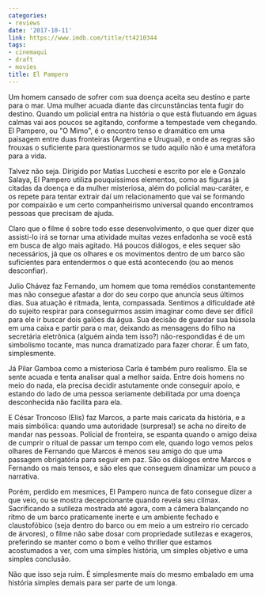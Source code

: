```yaml
---
categories:
- reviews
date: '2017-10-11'
link: https://www.imdb.com/title/tt4210344
tags:
- cinemaqui
- draft
- movies
title: El Pampero
---
```


Um homem cansado de sofrer com sua doença aceita seu destino e parte para o mar. Uma mulher acuada diante das circunstâncias tenta fugir do destino. Quando um policial entra na história o que está flutuando em águas calmas vai aos poucos se agitando, conforme a tempestade vem chegando. El Pampero, ou "O Mimo", é o encontro tenso e dramático em uma paisagem entre duas fronteiras (Argentina e Uruguai), e onde as regras são frouxas o suficiente para questionarmos se tudo aquilo não é uma metáfora para a vida.

Talvez não seja. Dirigido por Matías Lucchesi e escrito por ele e Gonzalo Salaya, El Pampero utiliza pouquíssimos elementos, como as figuras já citadas da doença e da mulher misteriosa, além do policial mau-caráter, e os repete para tentar extrair daí um relacionamento que vai se formando por compaixão e um certo companheirismo universal quando encontramos pessoas que precisam de ajuda.

Claro que o filme é sobre todo esse desenvolvimento, o que quer dizer que assisti-lo irá se tornar uma atividade muitas vezes enfadonha se você está em busca de algo mais agitado. Há poucos diálogos, e eles sequer são necessários, já que os olhares e os movimentos dentro de um barco são suficientes para entendermos o que está acontecendo (ou ao menos desconfiar).

Julio Chávez faz Fernando, um homem que toma remédios constantemente mas não consegue afastar a dor do seu corpo que anuncia seus últimos dias. Sua atuação é ritmada, lenta, compassada. Sentimos a dificuldade até do sujeito respirar para conseguirmos assim imaginar como deve ser difícil para ele ir buscar dois galões da água. Sua decisão de guardar sua bússola em uma caixa e partir para o mar, deixando as mensagens do filho na secretária eletrônica (alguém ainda tem isso?) não-respondidas é de um simbolismo tocante, mas nunca dramatizado para fazer chorar. É um fato, simplesmente.

Já Pilar Gamboa como a misteriosa Carla é também puro realismo. Ela se sente acuada e tenta analisar qual a melhor saída. Entre dois homens no meio do nada, ela precisa decidir astutamente onde conseguir apoio, e estando do lado de uma pessoa seriamente debilitada por uma doença desconhecida não facilita para ela.

E César Troncoso (Elis) faz Marcos, a parte mais caricata da história, e a mais simbólica: quando uma autoridade (surpresa!) se acha no direito de mandar nas pessoas. Policial de fronteira, se espanta quando o amigo deixa de cumprir o ritual de passar um tempo com ele, quando logo vemos pelos olhares de Fernando que Marcos é menos seu amigo do que uma passagem obrigatória para seguir em paz. São os diálogos entre Marcos e Fernando os mais tensos, e são eles que conseguem dinamizar um pouco a narrativa.

Porém, perdido em mesmices, El Pampero nunca de fato consegue dizer a que veio, ou se mostra decepcionante quando revela seu clímax. Sacrificando a sutileza mostrada até agora, com a câmera balançando no ritmo de um barco praticamente inerte e um ambiente fechado e claustofóbico (seja dentro do barco ou em meio a um estreiro rio cercado de árvores), o filme não sabe dosar com propriedade sutilezas e exageros, preferindo se manter como o bom e velho thriller que estamos acostumados a ver, com uma simples história, um simples objetivo e uma simples conclusão.

Não que isso seja ruim. É simplesmente mais do mesmo embalado em uma história simples demais para ser parte de um longa.